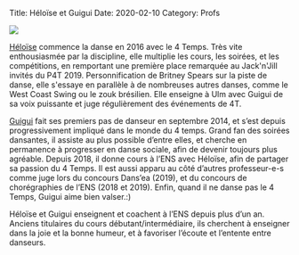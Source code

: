Title: Héloïse et Guigui 
Date: 2020-02-10
Category: Profs 

![](/images/guigui.jpeg)

[Héloïse](/heloise.html) commence la danse en 2016 avec le 4 Temps. Très vite enthousiasmée par la discipline, elle multiplie les cours, les soirées, et les compétitions, en remportant une première place remarquée au Jack'n'Jill invités du P4T 2019. Personnification de Britney Spears sur la piste de danse, elle s'essaye en parallèle à de nombreuses autres danses, comme le West Coast Swing ou le zouk brésilien. Elle enseigne à Ulm avec Guigui de sa voix puissante et juge régulièrement des événements de 4T.

[Guigui](/guigui.html) fait ses premiers pas de danseur en septembre 2014, et s’est depuis progressivement impliqué dans le monde du 4 temps. Grand fan des soirées dansantes, il assiste au plus possible d’entre elles, et cherche en permanence à progresser en danse sociale, afin de devenir toujours plus agréable. Depuis 2018, il donne cours à l’ENS avec Héloïse, afin de partager sa passion du 4 Temps. Il est aussi apparu au côté d’autres professeur-e-s comme juge lors du concours Dans’ea (2019), et du concours de chorégraphies de l’ENS (2018 et 2019). Enfin, quand il ne danse pas le 4 Temps, Guigui aime bien valser.:)

Héloïse et Guigui enseignent et coachent à l’ENS depuis plus d’un an. Anciens titulaires du cours débutant/intermédiaire, ils cherchent à enseigner dans la joie et la bonne humeur, et à favoriser l’écoute et l’entente entre danseurs.
